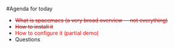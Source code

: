 #Agenda for today

- ~~<font color="red">What is spacemacs (a very broad overview -- not everything)</font>~~
- ~~<font color="red">How to install it</font>~~
- <font color="red">How to configure it (partial demo)</font>
- Questions
